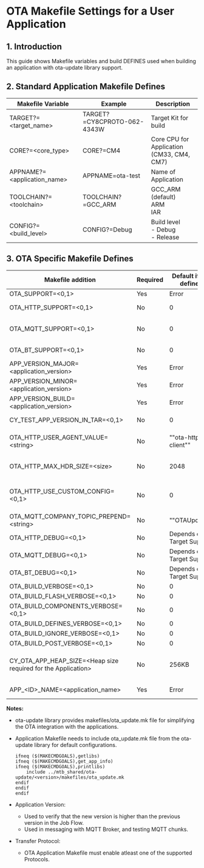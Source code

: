 # OTA Makefile Settings for a User Application

## 1. Introduction

This guide shows Makefile variables and build DEFINES used when building an application with ota-update library support.


## 2. Standard Application Makefile Defines


| Makefile Variable | Example | Description |
| ----------------- | ------- | ----------- |
| TARGET?=\<target_name\> | TARGET?=CY8CPROTO-062-4343W | Target Kit for build |
| CORE?=\<core_type\> | CORE?=CM4 | Core CPU for Application<br>(CM33, CM4, CM7) |
| APPNAME?=\<application_name\> | APPNAME=ota-test | Name of Application |
| TOOLCHAIN?=\<toolchain\> | TOOLCHAIN?=GCC_ARM | GCC_ARM (default)<br>ARM<br> IAR |
| CONFIG?=\<build_level\> | CONFIG?=Debug | Build level<br>- Debug<br>- Release |

## 3. OTA Specific Makefile Defines

| Makefile addition | Required | Default if not defined | Description |
| ----------------- | -------- | ---------------------- | ----------- |
| OTA_SUPPORT=<0,1> | Yes | Error | Must be set to 1 to add OTA defines, sources, and libraries. |
| OTA_HTTP_SUPPORT=<0,1> | No | 0 | Include OTA support for update transfers using HTTP directly to a server.<br>App can use Job or Direct update flow Pull Model. |
| OTA_MQTT_SUPPORT=<0,1> | No | 0 | Include OTA support for MQTT Broker transfers over HTTP. Implies HTTP library support<br>App can use Job or Direct update flow Pull Model. |
| OTA_BT_SUPPORT=<0,1> | No | 0 | Include BT Support for transfers over BT/BLE/BLESS<br>Push Model. |
| APP_VERSION_MAJOR=\<application_version\> | Yes | Error | Application Major version number  X.y.z|
| APP_VERSION_MINOR=\<application_version\> | Yes | Error | Application Minor version number  x.Y.z|
| APP_VERSION_BUILD=\<application_version\> | Yes | Error | Application Build version number x.y.Z |
| CY_TEST_APP_VERSION_IN_TAR=\<0,1\> | No | 0 | Set to 1 to enable checking application version in TAR file in OTA library when updating using a TAR file. |
| OTA_HTTP_USER_AGENT_VALUE=\<string\> | No | "\"ota-http-client\"" | Passed to HTTP library as:<br> DEFINES += HTTP_USER_AGENT_VALUE=$(CY_TEST_APP_VERSION_IN_TAR)<br>Used in HTTP connection. |
| OTA_HTTP_MAX_HDR_SIZE=\<size\> | No | 2048 | Passed to HTTP library as:<br>DEFINES += HTTP_MAX_RESPONSE_HEADERS_SIZE_BYTES=$(OTA_HTTP_MAX_HDR_SIZE) |
| OTA_HTTP_USE_CUSTOM_CONFIG=\<0,1\> | No | 0 | Passed to HTTP library as:<br>   ifneq ($(OTA_HTTP_USE_CUSTOM_CONFIG),0)<br>DEFINES += HTTP_DO_NOT_USE_CUSTOM_CONFIG<br>endif |
| OTA_MQTT_COMPANY_TOPIC_PREPEND=\<string\> | No | "\"OTAUpdate\"" | Configurable part of MQTT topic name. Must be enclosed in <slash-quote> to compile correctly. |
| OTA_HTTP_DEBUG=<0,1> | No | Depends on Target Support | Enable for debugging http / ssl. |
| OTA_MQTT_DEBUG=<0,1> | No | Depends on Target Support | Enable for debugging mqtt / ssl. |
| OTA_BT_DEBUG=<0,1> | No | Depends on Target Support | Enable for BT Module debugging. |
| OTA_BUILD_VERBOSE=<0,1> | No | 0 | Enable to output info about Defines. |
| OTA_BUILD_FLASH_VERBOSE=<0,1> | No | 0 | Enable to output info about Flash layout. |
| OTA_BUILD_COMPONENTS_VERBOSE=<0,1> | No | 0 | Enable to output info about COMPONENTS, DEFINES, CY_IGNORE. |
| OTA_BUILD_DEFINES_VERBOSE=<0,1> | No | 0 | Enable to output info about DEFINES. |
| OTA_BUILD_IGNORE_VERBOSE=<0,1> | No | 0 | Enable to output info about CY_IGNORE. |
| OTA_BUILD_POST_VERBOSE=<0,1> | No | 0 | Enable to output info about POSTBUILD values. |
| CY_OTA_APP_HEAP_SIZE=\<Heap size required for the Application\> | No | 256KB | This Makefile entry is only specific to XMC7200 platform on IAR Toolchain. <br>Users can use this makefile entry to define Application Heap size as required. <br>If this makefile entry is empty, the OTA library uses the default Heap Size value(256KB).|
| APP_\<ID\>_NAME=\<application_name\> | Yes | Error | Specify each Application's Name in case of **Multi-App Projects**. Currently it is only supported on PSE84 platform. |

<b>Notes:</b>
- ota-update library provides makefiles/ota_update.mk file for simplifying the OTA integration with the applications.
- Application Makefile needs to include ota_update.mk file from the ota-update library for default configurations.

    ```
    ifneq ($(MAKECMDGOALS),getlibs)
    ifneq ($(MAKECMDGOALS),get_app_info)
    ifneq ($(MAKECMDGOALS),printlibs)
        include ../mtb_shared/ota-update/<version>/makefiles/ota_update.mk
    endif
    endif
    endif
    ```

- Application Version:
    - Used to verify that the new version is higher than the previous version in the Job Flow.
    - Used in messaging with MQTT Broker, and testing MQTT chunks.

- Transfer Protocol:
    - OTA Application Makefile must enable atleast one of the supported Protocols.
